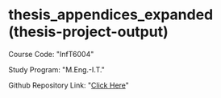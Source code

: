 # thesis_appendices_expanded (thesis-project-output)

Course Code: "InfT6004"

Study Program: "M.Eng.-I.T."

Github Repository Link: "[Click Here](https://github.com/ahiyantra/thesis_appendices_expanded)"